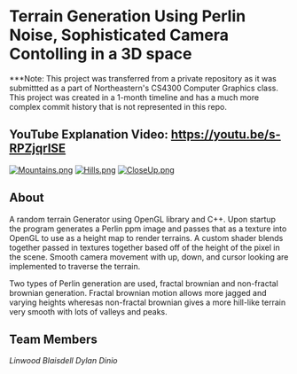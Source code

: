 # Terrain Generation Using Perlin Noise, Sophisticated Camera Contolling in a 3D space

***Note: This project was transferred from a private repository as it was submittted as a part of Northeastern's CS4300 Computer Graphics class. This project was created in a 1-month timeline and has a much more complex commit history that is not represented in this repo.

## YouTube Explanation Video: https://youtu.be/s-RPZjqrISE

[![Mountains.png](https://i.postimg.cc/d0prSR40/Mountains.png)](https://postimg.cc/FfbYYStt)
[![Hills.png](https://i.postimg.cc/N0YW2T15/Hills.png)](https://postimg.cc/gxSMfxtW)
[![CloseUp.png](https://i.postimg.cc/W3sTVC9Y/CloseUp.png)](https://postimg.cc/yJpwXQC0)

## About
A random terrain Generator using OpenGL library and C++. Upon startup the program generates a Perlin ppm image and passes that as a texture into OpenGL to use as a height map to render terrains. A custom shader blends together passed in textures together based off of the height of the pixel in the scene. Smooth camera movement with up, down, and cursor looking are implemented to traverse the terrain. 

Two types of Perlin generation are used, fractal brownian and non-fractal brownian generation. Fractal brownian motion allows more jagged and varying heights wheresas non-fractal brownian gives a more hill-like terrain very smooth with lots of valleys and peaks.



## Team Members
  *Linwood Blaisdell*
  *Dylan Dinio*
